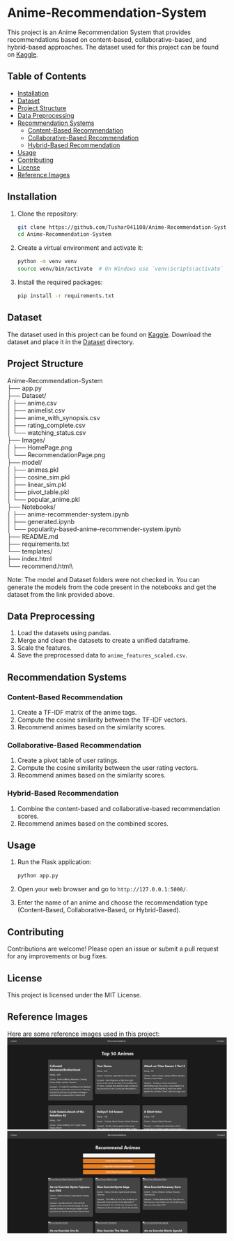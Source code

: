 # Anime-Recommendation-System

This project is an Anime Recommendation System that provides recommendations based on content-based, collaborative-based, and hybrid-based approaches. The dataset used for this project can be found on [Kaggle](https://www.kaggle.com/datasets/hernan4444/anime-recommendation-database-2020).

## Table of Contents
- [Installation](#installation)
- [Dataset](#dataset)
- [Project Structure](#project-structure)
- [Data Preprocessing](#data-preprocessing)
- [Recommendation Systems](#recommendation-systems)
  - [Content-Based Recommendation](#content-based-recommendation)
  - [Collaborative-Based Recommendation](#collaborative-based-recommendation)
  - [Hybrid-Based Recommendation](#hybrid-based-recommendation)
- [Usage](#usage)
- [Contributing](#contributing)
- [License](#license)
- [Reference Images](#reference-images)

## Installation

1. Clone the repository:
    ```sh
    git clone https://github.com/Tushar041100/Anime-Recommendation-System.git
    cd Anime-Recommendation-System
    ```

2. Create a virtual environment and activate it:
    ```sh
    python -m venv venv
    source venv/bin/activate  # On Windows use `venv\Scripts\activate`
    ```

3. Install the required packages:
    ```sh
    pip install -r requirements.txt
    ```

## Dataset

The dataset used in this project can be found on [Kaggle](https://www.kaggle.com/datasets/hernan4444/anime-recommendation-database-2020). Download the dataset and place it in the [Dataset](http://_vscodecontentref_/1) directory.

## Project Structure

Anime-Recommendation-System\
├── app.py\
├── Dataset/\
│	├── anime.csv\
│   ├── animelist.csv\
│   ├── anime_with_synopsis.csv\
│   ├── rating_complete.csv\
│   └── watching_status.csv\
├── Images/\
│   ├── HomePage.png\
│   └── RecommendationPage.png\
├── model/\
│   ├── animes.pkl\
│   ├── cosine_sim.pkl\
│   ├── linear_sim.pkl\
│   ├── pivot_table.pkl\
│   └── popular_anime.pkl\
├── Notebooks/\
│   ├── anime-recommender-system.ipynb\
│   ├── generated.ipynb\
│   └── popularity-based-anime-recommender-system.ipynb\
├── README.md\
├── requirements.txt\
└── templates/\
    ├── index.html\
    └── recommend.html\

Note: The model and Dataset folders were not checked in. You can generate the models from the code present in the notebooks and get the dataset from the link provided above.

## Data Preprocessing

1. Load the datasets using pandas.
2. Merge and clean the datasets to create a unified dataframe.
3. Scale the features.
4. Save the preprocessed data to `anime_features_scaled.csv`.

## Recommendation Systems

### Content-Based Recommendation

1. Create a TF-IDF matrix of the anime tags.
2. Compute the cosine similarity between the TF-IDF vectors.
3. Recommend animes based on the similarity scores.

### Collaborative-Based Recommendation

1. Create a pivot table of user ratings.
2. Compute the cosine similarity between the user rating vectors.
3. Recommend animes based on the similarity scores.

### Hybrid-Based Recommendation

1. Combine the content-based and collaborative-based recommendation scores.
2. Recommend animes based on the combined scores.

## Usage

1. Run the Flask application:
    ```sh
    python app.py
    ```

2. Open your web browser and go to `http://127.0.0.1:5000/`.

3. Enter the name of an anime and choose the recommendation type (Content-Based, Collaborative-Based, or Hybrid-Based).

## Contributing

Contributions are welcome! Please open an issue or submit a pull request for any improvements or bug fixes.

## License

This project is licensed under the MIT License.

## Reference Images

Here are some reference images used in this project:
![Home Page](Images/HomePage.png)
![Recommendation Page](Images/RecommendationPage.png)
